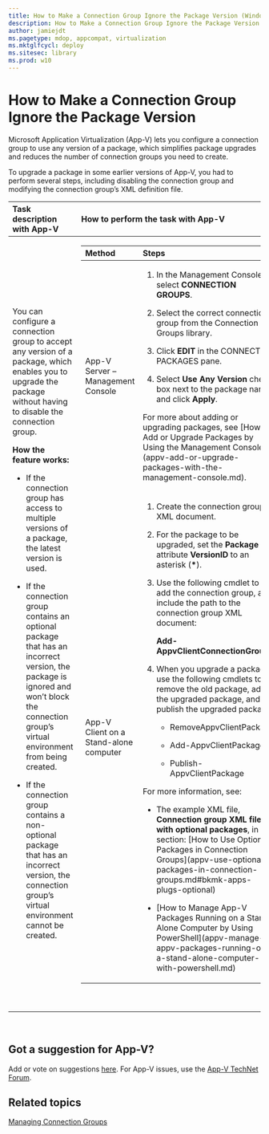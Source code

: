```yaml
---
title: How to Make a Connection Group Ignore the Package Version (Windows 10)
description: How to Make a Connection Group Ignore the Package Version
author: jamiejdt
ms.pagetype: mdop, appcompat, virtualization
ms.mktglfcycl: deploy
ms.sitesec: library
ms.prod: w10
---
```



# How to Make a Connection Group Ignore the Package Version


Microsoft Application Virtualization (App-V) lets you configure a connection group to use any version of a package, which simplifies package upgrades and reduces the number of connection groups you need to create.

To upgrade a package in some earlier versions of App-V, you had to perform several steps, including disabling the connection group and modifying the connection group’s XML definition file.

<table>
<colgroup>
<col width="50%" />
<col width="50%" />
</colgroup>
<thead>
<tr class="header">
<th align="left">Task description with App-V</th>
<th align="left">How to perform the task with App-V</th>
</tr>
</thead>
<tbody>
<tr class="odd">
<td align="left"><p>You can configure a connection group to accept any version of a package, which enables you to upgrade the package without having to disable the connection group.</p>
<p><strong>How the feature works:</strong></p>
<ul>
<li><p>If the connection group has access to multiple versions of a package, the latest version is used.</p></li>
<li><p>If the connection group contains an optional package that has an incorrect version, the package is ignored and won’t block the connection group’s virtual environment from being created.</p></li>
<li><p>If the connection group contains a non-optional package that has an incorrect version, the connection group’s virtual environment cannot be created.</p></li>
</ul></td>
<td align="left"><table>
<colgroup>
<col width="50%" />
<col width="50%" />
</colgroup>
<thead>
<tr class="header">
<th align="left">Method</th>
<th align="left">Steps</th>
</tr>
</thead>
<tbody>
<tr class="odd">
<td align="left"><p>App-V Server – Management Console</p></td>
<td align="left"><ol>
<li><p>In the Management Console, select <strong>CONNECTION GROUPS</strong>.</p></li>
<li><p>Select the correct connection group from the Connection Groups library.</p></li>
<li><p>Click <strong>EDIT</strong> in the CONNECTED PACKAGES pane.</p></li>
<li><p>Select <strong>Use Any Version</strong> check box next to the package name, and click <strong>Apply</strong>.</p></li>
</ol>
<p>For more about adding or upgrading packages, see [How to Add or Upgrade Packages by Using the Management Console](appv-add-or-upgrade-packages-with-the-management-console.md).</p></td>
</tr>
<tr class="even">
<td align="left"><p>App-V Client on a Stand-alone computer</p></td>
<td align="left"><ol>
<li><p>Create the connection group XML document.</p></li>
<li><p>For the package to be upgraded, set the <strong>Package</strong> tag attribute <strong>VersionID</strong> to an asterisk (<strong>*</strong>).</p></li>
<li><p>Use the following cmdlet to add the connection group, and include the path to the connection group XML document:</p>
<p><strong>Add-AppvClientConnectionGroup</strong></p></li>
<li><p>When you upgrade a package, use the following cmdlets to remove the old package, add the upgraded package, and publish the upgraded package:</p>
<ul>
<li><p>RemoveAppvClientPackage</p></li>
<li><p>Add-AppvClientPackage</p></li>
<li><p>Publish-AppvClientPackage</p></li>
</ul></li>
</ol>
<p>For more information, see:</p>
<ul>
<li><p>The example XML file, <strong>Connection group XML file with optional packages</strong>, in this section: [How to Use Optional Packages in Connection Groups](appv-use-optional-packages-in-connection-groups.md#bkmk-apps-plugs-optional)</p></li>
<li><p>[How to Manage App-V Packages Running on a Stand-Alone Computer by Using PowerShell](appv-manage-appv-packages-running-on-a-stand-alone-computer-with-powershell.md)</p></li>
</ul></td>
</tr>
</tbody>
</table>
<p> </p></td>
</tr>
</tbody>
</table>

 

## Got a suggestion for App-V?


Add or vote on suggestions [here](http://appv.uservoice.com/forums/280448-microsoft-application-virtualization). For App-V issues, use the [App-V TechNet Forum](https://social.technet.microsoft.com/Forums/home?forum=mdopappv).

## Related topics


[Managing Connection Groups](appv-managing-connection-groups.md)

 

 





